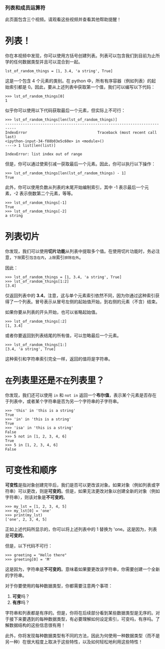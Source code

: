 ### 列表和成员运算符

此页面包含三个视频。请观看这些视频并查看其他帮助提醒！

# 列表！

你在本视频中发现，你可以使用方括号创建列表。列表可以包含我们到目前为止所学的任何数据类型并且可以混合到一起。

```
lst_of_random_things = [1, 3.4, 'a string', True]
```

这是一个包含 4 个元素的类别。在 python 中，所有有序容器（例如列表）的起始索引都是 0。因此，要从上述列表中获取第一个值，我们可以编写以下代码：

```
>>> lst_of_random_things[0]
1
```

似乎你可以使用以下代码获取最后一个元素，但实际上不可行：

```
>>> lst_of_random_things[len(lst_of_random_things)] 
---------------------------------------------------------------------------
IndexError                                Traceback (most recent call last)
<ipython-input-34-f88b03e5c60e> in <module>()
----> 1 list[len(list)]

IndexError: list index out of range
```

但是，你可以通过使索引减一获取最后一个元素。因此，你可以执行以下操作：

```
>>> lst_of_random_things[len(lst_of_random_things) - 1] 
True
```

此外，你可以使用负数从列表的末尾开始编制索引，其中 -1 表示最后一个元素，-2 表示倒数第二个元素，等等。

```
>>> lst_of_random_things[-1] 
True
>>> lst_of_random_things[-2] 
a string
```

# 列表切片

你发现，我们可以使用**切片功能**从列表中提取多个值。在使用切片功能时，务必注意，`下限`索引`包含在内`，`上限`索引`排除在外`。

因此：

```
>>> lst_of_random_things = [1, 3.4, 'a string', True]
>>> lst_of_random_things[1:2]
[3.4]
```

仅返回列表中的 **3.4**。注意，这与单个元素索引依然不同，因为你通过这种索引获得了一个列表。冒号表示从冒号左侧的起始值开始，到右侧的元素（不含）结束。

如果你要从列表的开头开始，也可以省略起始值。

```
>>> lst_of_random_things[:2]
[1, 3.4]
```

或者你要返回到列表结尾的所有值，可以忽略最后一个元素。

```
>>> lst_of_random_things[1:]
[3.4, 'a string', True]
```

这种索引和字符串索引完全一样，返回的值将是字符串。

# `在`列表里还是`不在`列表里？

你发现，我们还可以使用 `in` 和 `not in` 返回一个**布尔值**，表示某个元素是否存在于列表中，或者某个字符串是否为另一个字符串的子字符串。

```
>>> 'this' in 'this is a string'
True
>>> 'in' in 'this is a string'
True
>>> 'isa' in 'this is a string'
False
>>> 5 not in [1, 2, 3, 4, 6]
True
>>> 5 in [1, 2, 3, 4, 6]
False
```

# 可变性和顺序

**可变性**是指对象创建完毕后，我们是否可以更改该对象。如果对象（例如列表或字符串）可以更改，则是**可变的**。但是，如果无法更改对象以创建全新的对象（例如字符串），则该对象是**不可变的**。

```
>>> my_lst = [1, 2, 3, 4, 5]
>>> my_lst[0] = 'one'
>>> print(my_lst)
['one', 2, 3, 4, 5]
```

正如上述代码所显示的，你可以将上述列表中的 1 替换为 'one。这是因为，列表是**可变的**。

但是，以下代码不可行：

```
>>> greeting = "Hello there"
>>> greeting[0] = 'M'
```

这是因为，字符串是**不可变的**。意味着如果要更改该字符串，你需要创建一个全新的字符串。

对于你要使用的每种数据类型，你都需要注意两个事项：

1. **可变**吗？
2. **有序**吗？

字符串和列表都是有序的。但是，你将在后续部分看到某些数据类型是无序的。对于接下来要遇到的每种数据类型，有必要理解如何设定索引，可变吗，有序吗。了解数据结构的这些信息很有用！

此外，你将发现每种数据类型有不同的方法，因此为何使用一种数据类型（而不是另一种）在很大程度上取决于这些特性，以及如何轻松地利用这些特性！